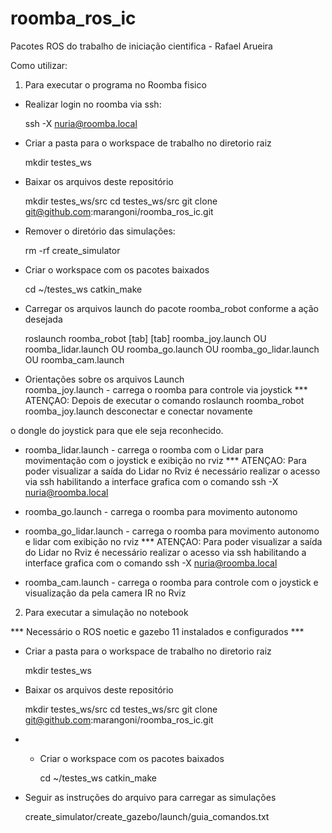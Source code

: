# roomba_ros_ic
Pacotes ROS do trabalho de iniciação cientifica - Rafael Arueira 

Como utilizar:

1) Para executar o programa no Roomba fisico

- Realizar login no roomba via ssh: 

    ssh -X nuria@roomba.local
    
- Criar a pasta para o workspace de trabalho no diretorio raiz

    mkdir testes_ws
    
- Baixar os arquivos deste repositório
    
    mkdir testes_ws/src
    cd testes_ws/src
    git clone git@github.com:marangoni/roomba_ros_ic.git
    
- Remover o diretório das simulações:

    rm -rf create_simulator
    
- Criar o workspace com os pacotes baixados

    cd ~/testes_ws
    catkin_make
    
- Carregar os arquivos launch do pacote roomba_robot conforme a ação desejada

    roslaunch roomba_robot [tab] [tab]
    roomba_joy.launch OU
    roomba_lidar.launch OU
    roomba_go.launch OU
    roomba_go_lidar.launch OU
    roomba_cam.launch
    
- Orientações sobre os arquivos Launch    
roomba_joy.launch - carrega o roomba para controle via joystick
*** ATENÇAO: Depois de executar o comando roslaunch roomba_robot roomba_joy.launch desconectar e conectar novamente

o dongle do joystick para que ele seja reconhecido.

* roomba_lidar.launch - carrega o roomba com o Lidar para movimentação com o joystick e 
exibição no rviz
*** ATENÇAO: Para poder visualizar a saída do Lidar no Rviz é necessário realizar o acesso
via ssh habilitando a interface grafica com o comando ssh -X nuria@roomba.local

* roomba_go.launch - carrega o roomba para movimento autonomo

* roomba_go_lidar.launch - carrega o roomba para movimento autonomo e lidar com exibição no
rviz
*** ATENÇAO: Para poder visualizar a saída do Lidar no Rviz é necessário realizar o acesso
via ssh habilitando a interface grafica com o comando ssh -X nuria@roomba.local

* roomba_cam.launch - carrega o roomba para controle com o joystick e visualização da 
pela camera IR no Rviz

2) Para executar a simulação no notebook

*** Necessário o ROS noetic e gazebo 11 instalados e configurados ***

- Criar a pasta para o workspace de trabalho no diretorio raiz

    mkdir testes_ws
    
- Baixar os arquivos deste repositório
    
    mkdir testes_ws/src
    cd testes_ws/src
    git clone git@github.com:marangoni/roomba_ros_ic.git
    
- - Criar o workspace com os pacotes baixados

    cd ~/testes_ws
    catkin_make
    
- Seguir as instruções do arquivo para carregar as simulações

    create_simulator/create_gazebo/launch/guia_comandos.txt
    
    

  
    


